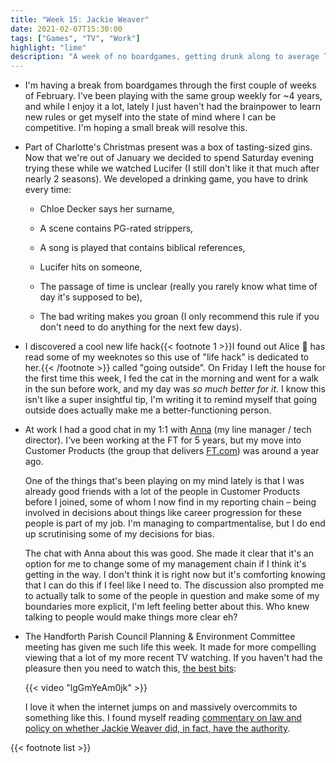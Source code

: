 ```yaml
---
title: "Week 15: Jackie Weaver"
date: 2021-02-07T15:30:00
tags: ["Games", "TV", "Work"]
highlight: "lime"
description: "A week of no boardgames, getting drunk along to average TV, surprising life hacks, and the question on everybody's lips: did Jackie Weaver have the authority?"
---
```


  * I'm having a break from boardgames through the first couple of weeks of February. I've been playing with the same group weekly for ~4 years, and while I enjoy it a lot, lately I just haven't had the brainpower to learn new rules or get myself into the state of mind where I can be competitive. I'm hoping a small break will resolve this.

  * Part of Charlotte's Christmas present was a box of tasting-sized gins. Now that we're out of January we decided to spend Saturday evening trying these while we watched Lucifer (I still don't like it that much after nearly 2 seasons). We developed a drinking game, you have to drink every time:

    * Chloe Decker says her surname,

    * A scene contains PG-rated strippers,

    * A song is played that contains biblical references,

    * Lucifer hits on someone,

    * The passage of time is unclear (really you rarely know what time of day it's supposed to be),

    * The bad writing makes you groan (I only recommend this rule if you don't need to do anything for the next few days).

  * I discovered a cool new life hack{{< footnote 1 >}}I found out Alice :wave: has read some of my weeknotes so this use of "life hack" is dedicated to her.{{< /footnote >}} called "going outside". On Friday I left the house for the first time this week, I fed the cat in the morning and went for a walk in the sun before work, and my day was _so much better for it_. I know this isn't like a super insightful tip, I'm writing it to remind myself that going outside does actually make me a better-functioning person.

  * At work I had a good chat in my 1:1 with [Anna](https://www.annashipman.co.uk/) (my line manager / tech director). I've been working at the FT for 5 years, but my move into Customer Products (the group that delivers [FT.com](https://www.ft.com/)) was around a year ago.
  
    One of the things that's been playing on my mind lately is that I was already good friends with a lot of the people in Customer Products before I joined, some of whom I now find in my reporting chain – being involved in decisions about things like career progression for these people is part of my job. I'm managing to compartmentalise, but I do end up scrutinising some of my decisions for bias.

    The chat with Anna about this was good. She made it clear that it's an option for me to change some of my management chain if I think it's getting in the way. I don't think it is right now but it's comforting knowing that I can do this if I feel like I need to. The discussion also prompted me to actually talk to some of the people in question and make some of my boundaries more explicit, I'm left feeling better about this. Who knew talking to people would make things more clear eh?

  * The Handforth Parish Council Planning & Environment Committee meeting has given me such life this week. It made for more compelling viewing that a lot of my more recent TV watching. If you haven't had the pleasure then you need to watch this, [the best bits](https://youtu.be/lgGmYeAm0jk):

    {{< video "lgGmYeAm0jk" >}}

    I love it when the internet jumps on and massively overcommits to something like this. I found myself reading [commentary on law and policy on whether Jackie Weaver did, in fact, have the authority](https://davidallengreen.com/2021/02/did-jackie-weaver-have-the-authority-the-law-and-policy-of-that-handforth-parish-council-meeting/).

{{< footnote list >}}
